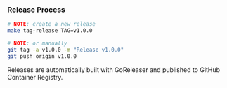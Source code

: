 ### Release Process

```bash
# NOTE: create a new release
make tag-release TAG=v1.0.0

# NOTE: or manually
git tag -a v1.0.0 -m "Release v1.0.0"
git push origin v1.0.0
```

Releases are automatically built with GoReleaser and published to GitHub Container Registry.

